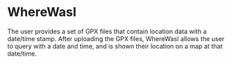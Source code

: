WhereWasI
=========

The user provides a set of GPX files that contain location data with a date/time stamp. After uploading the GPX files, WhereWasI allows the user to query with a date and time, and is shown their location on a map at that date/time.
